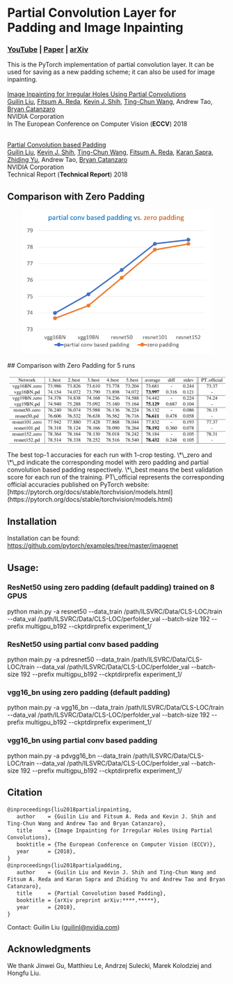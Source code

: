 
# Partial Convolution Layer for Padding and Image Inpainting
### [YouTube](https://www.youtube.com/watch?v=gg0F5JjKmhA) | [Paper](https://eccv2018.org/openaccess/content_ECCV_2018/papers/Guilin_Liu_Image_Inpainting_for_ECCV_2018_paper.pdf) | [arXiv](https://arxiv.org/abs/1804.07723)

This is the PyTorch implementation of partial convolution layer. It can be used for saving as a new padding scheme; it can also be used for image inpainting. <br><br>
[Image Inpainting for Irregular Holes Using Partial Convolutions](https://arxiv.org/abs/1804.07723/) <br>
 [Guilin Liu](https://liuguilin1225.github.io/), [Fitsum A. Reda](https://scholar.google.com/citations?user=quZ_qLYAAAAJ&hl=en), [Kevin J. Shih](http://web.engr.illinois.edu/~kjshih2/), [Ting-Chun Wang](https://tcwang0509.github.io/), Andrew Tao, [Bryan Catanzaro](http://catanzaro.name/) <br>
 NVIDIA Corporation <br>
 In The European Conference on Computer Vision (**ECCV**) 2018  <br> <br>

 [Partial Convolution based Padding](https://github.com/NVIDIA/partialconv/) <br>
 [Guilin Liu](https://liuguilin1225.github.io/), [Kevin J. Shih](http://web.engr.illinois.edu/~kjshih2/), [Ting-Chun Wang](https://tcwang0509.github.io/), [Fitsum A. Reda](https://scholar.google.com/citations?user=quZ_qLYAAAAJ&hl=en), [Karan Sapra](http://cecas.clemson.edu/~ksapra/), [Zhiding Yu](https://www.andrew.cmu.edu/user/yzhiding/index.htm), Andrew Tao, [Bryan Catanzaro](http://catanzaro.name/) <br>
 NVIDIA Corporation <br>
 Technical Report (**Technical Report**) 2018  


## Comparison with Zero Padding
<p align='center'>  
  <img src='imgs/compare_with_zero_padding.png' width='440'/>
</p>
## Comparison with Zero Padding for 5 runs
<p align='center'>  
  <img src='imgs/compare_zero_padding_table.png' width='660'/>
</p>
The best top-1 accuracies for each run with 1-crop testing. \*\_zero and \*\_pd indicate the corresponding model with zero padding and partial convolution based padding respectively. \*\_best means the best validation score for each run of the training. PT\_official represents the corresponding official accuracies published on PyTorch website: [https://pytorch.org/docs/stable/torchvision/models.html](https://pytorch.org/docs/stable/torchvision/models.html)


## Installation
Installation can be found: https://github.com/pytorch/examples/tree/master/imagenet


## Usage:

### ResNet50 using zero padding (default padding) trained on 8 GPUS
python main.py -a resnet50 --data_train /path/ILSVRC/Data/CLS-LOC/train --data_val /path/ILSVRC/Data/CLS-LOC/perfolder_val --batch-size 192 --prefix multigpu_b192 --ckptdirprefix experiment_1/

### ResNet50 using partial conv based padding
python main.py -a pdresnet50 --data_train /path/ILSVRC/Data/CLS-LOC/train --data_val /path/ILSVRC/Data/CLS-LOC/perfolder_val --batch-size 192 --prefix multigpu_b192 --ckptdirprefix experiment_1/

### vgg16_bn using zero padding (default padding)
python main.py -a vgg16_bn --data_train /path/ILSVRC/Data/CLS-LOC/train --data_val /path/ILSVRC/Data/CLS-LOC/perfolder_val --batch-size 192 --prefix multigpu_b192 --ckptdirprefix experiment_1/

### vgg16_bn using partial conv based padding
python main.py -a pdvgg16_bn --data_train /path/ILSVRC/Data/CLS-LOC/train --data_val /path/ILSVRC/Data/CLS-LOC/perfolder_val --batch-size 192 --prefix multigpu_b192 --ckptdirprefix experiment_1/





## Citation
```
@inproceedings{liu2018partialinpainting,
   author    = {Guilin Liu and Fitsum A. Reda and Kevin J. Shih and Ting-Chun Wang and Andrew Tao and Bryan Catanzaro},
   title     = {Image Inpainting for Irregular Holes Using Partial Convolutions},
   booktitle = {The European Conference on Computer Vision (ECCV)},   
   year      = {2018},
}
@inproceedings{liu2018partialpadding,
   author    = {Guilin Liu and Kevin J. Shih and Ting-Chun Wang and Fitsum A. Reda and Karan Sapra and Zhiding Yu and Andrew Tao and Bryan Catanzaro},
   title     = {Partial Convolution based Padding},
   booktitle = {arXiv preprint arXiv:****.*****},   
   year      = {2018},
}
```

Contact: Guilin Liu (guilinl@nvidia.com)

## Acknowledgments
We thank Jinwei Gu, Matthieu Le, Andrzej Sulecki, Marek Kolodziej and Hongfu Liu.
